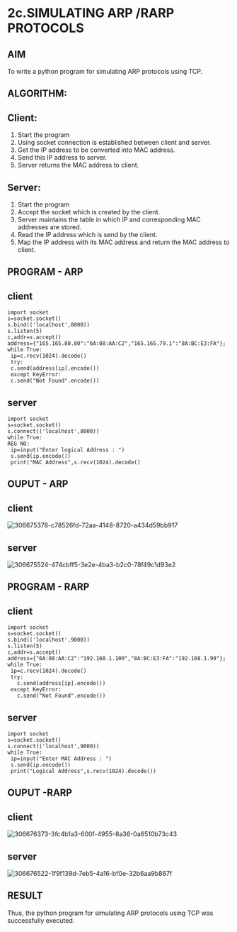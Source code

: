# 2c.SIMULATING ARP /RARP PROTOCOLS
## AIM
To write a python program for simulating ARP protocols using TCP.
## ALGORITHM:
## Client:
1. Start the program
2. Using socket connection is established between client and server.
3. Get the IP address to be converted into MAC address.
4. Send this IP address to server.
5. Server returns the MAC address to client.
## Server:
1. Start the program
2. Accept the socket which is created by the client.
3. Server maintains the table in which IP and corresponding MAC addresses are
stored.
4. Read the IP address which is send by the client.
5. Map the IP address with its MAC address and return the MAC address to client.
## PROGRAM - ARP
## client
```
import socket
s=socket.socket()
s.bind(('localhost',8000))
s.listen(5)
c,addr=s.accept()
address={"165.165.80.80":"6A:08:AA:C2","165.165.79.1":"8A:BC:E3:FA"};
while True:
 ip=c.recv(1024).decode()
 try:
 c.send(address[ip].encode())
 except KeyError:
 c.send("Not Found".encode())
```
## server
```
import socket
s=socket.socket()
s.connect(('localhost',8000))
while True:
REG NO:
 ip=input("Enter logical Address : ")
 s.send(ip.encode())
 print("MAC Address",s.recv(1024).decode()
```
## OUPUT - ARP
## client
![306675378-c78526fd-72aa-4148-8720-a434d59bb917](https://github.com/kabilan22000284/2c.ARP_RARP_PROTOCOLS/assets/123469171/12919bbc-97e4-4cba-9a81-fde210dd3361)

## server
![306675524-474cbff5-3e2e-4ba3-b2c0-78f49c1d93e2](https://github.com/kabilan22000284/2c.ARP_RARP_PROTOCOLS/assets/123469171/93d461e0-dad7-4140-be62-3592cf7f95dc)

## PROGRAM - RARP
## client
```
import socket
s=socket.socket()
s.bind(('localhost',9000))
s.listen(5)
c,addr=s.accept()
address={"6A:08:AA:C2":"192.168.1.100","8A:BC:E3:FA":"192.168.1.99"};
while True:
 ip=c.recv(1024).decode()
 try:
   c.send(address[ip].encode())
 except KeyError:
   c.send("Not Found".encode())
```
## server
```
import socket
s=socket.socket()
s.connect(('localhost',9000))
while True:
 ip=input("Enter MAC Address : ")
 s.send(ip.encode())
 print("Logical Address",s.recv(1024).decode())
```
## OUPUT -RARP
## client
![306676373-3fc4b1a3-600f-4955-8a36-0a6510b73c43](https://github.com/kabilan22000284/2c.ARP_RARP_PROTOCOLS/assets/123469171/e880afd6-374c-46dc-b00d-cfd6e765d731)

## server
![306676522-1f9f139d-7eb5-4a16-bf0e-32b6aa9b867f](https://github.com/kabilan22000284/2c.ARP_RARP_PROTOCOLS/assets/123469171/275dcb9a-c5e3-44ca-a15c-289eea332a6d)

## RESULT
Thus, the python program for simulating ARP protocols using TCP was successfully 
executed.
